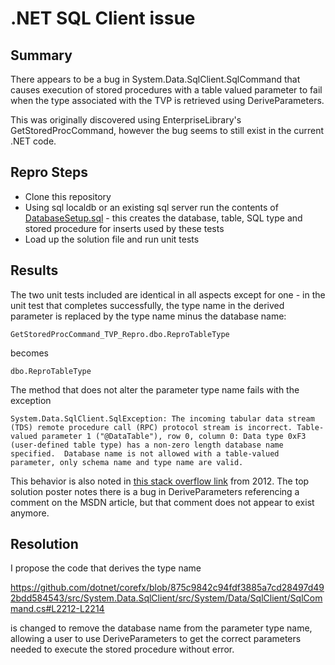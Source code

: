 # .NET SQL Client issue
## Summary
There appears to be a bug in System.Data.SqlClient.SqlCommand that causes execution of stored procedures with a table valued parameter to fail when the type associated with the TVP is retrieved using DeriveParameters.

This was originally discovered using EnterpriseLibrary's GetStoredProcCommand, however the bug seems to still exist in the current .NET code.

## Repro Steps

 - Clone this repository
 - Using sql localdb or an existing sql server run the contents of [DatabaseSetup.sql](DatabaseSetup.sql) - this creates the database, table, SQL type and stored procedure for inserts used by these tests
 - Load up the solution file and run unit tests

 ## Results

 The two unit tests included are identical in all aspects except for one - in the unit test that completes successfully, the type name in the derived parameter is replaced by the type name minus the database name:
 ```
 GetStoredProcCommand_TVP_Repro.dbo.ReproTableType
 ```
 becomes
 ```
 dbo.ReproTableType
 ```
 The method that does not alter the parameter type name fails with the exception
 ```
 System.Data.SqlClient.SqlException: The incoming tabular data stream (TDS) remote procedure call (RPC) protocol stream is incorrect. Table-valued parameter 1 ("@DataTable"), row 0, column 0: Data type 0xF3 (user-defined table type) has a non-zero length database name specified.  Database name is not allowed with a table-valued parameter, only schema name and type name are valid.
 ```

This behavior is also noted in [this stack overflow link](https://stackoverflow.com/questions/9921121/unable-to-access-table-variable-in-stored-procedure) from 2012. The top solution poster notes there is a bug in DeriveParameters referencing a comment on the MSDN article, but that comment does not appear to exist anymore.

## Resolution

I propose the code that derives the type name

https://github.com/dotnet/corefx/blob/875c9842c94fdf3885a7cd28497d492bdd584543/src/System.Data.SqlClient/src/System/Data/SqlClient/SqlCommand.cs#L2212-L2214

is changed to remove the database name from the parameter type name, allowing a user to use DeriveParameters to get the correct parameters needed to execute the stored procedure without error.